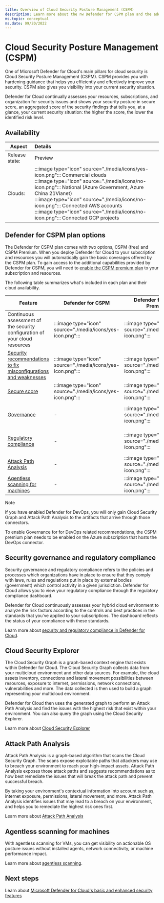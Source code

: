 ```yaml
---
title: Overview of Cloud Security Posture Management (CSPM)
description: Learn more about the nw Defender for CSPM plan and the additional enhanced security features that can be enable for your multicloud environment through the CSPM premium plan.
ms.topic: conceptual
ms.date: 09/20/2022
---
```


# Cloud Security Posture Management (CSPM)

One of Microsoft Defender for Cloud's main pillars for cloud security is Cloud Security Posture Management (CSPM). CSPM provides you with hardening guidance that helps you efficiently and effectively improve your security. CSPM also gives you visibility into your current security situation.

Defender for Cloud continually assesses your resources, subscriptions, and organization for security issues and shows your security posture in secure score, an aggregated score of the security findings that tells you, at a glance, your current security situation: the higher the score, the lower the identified risk level.

## Availability

|Aspect|Details|
|----|:----|
|Release state:| Preview |
|Clouds:|:::image type="icon" source="./media/icons/yes-icon.png"::: Commercial clouds<br>:::image type="icon" source="./media/icons/no-icon.png"::: National (Azure Government, Azure China 21Vianet)<br>:::image type="icon" source="./media/icons/no-icon.png"::: Connected AWS accounts <br>:::image type="icon" source="./media/icons/no-icon.png"::: Connected GCP projects|

## Defender for CSPM plan options

The Defender for CSPM plan comes with two options, CSPM (free) and CSPM Premium. When you deploy Defender for Cloud to your subscription and resources you will automatically gain the basic coverages offered by the CSPM plan. To gain access to the additional capabilities provided by Defender for CSPM, you will need to [enable the CSPM premium plan](enable-enhanced-security.md) to your subscription and resources.

The following table summarizes what's included in each plan and their cloud availability.

| Feature | Defender for CSPM | Defender for CSPM Premium | Cloud availability |
|--|--|--|--|
| Continuous assessment of the security configuration of your cloud resources | :::image type="icon" source="./media/icons/yes-icon.png"::: | :::image type="icon" source="./media/icons/yes-icon.png"::: | |
| [Security recommendations to fix misconfigurations and weaknesses](review-security-recommendations.md) | :::image type="icon" source="./media/icons/yes-icon.png"::: | :::image type="icon" source="./media/icons/yes-icon.png":::| |
| [Secure score](secure-score-access-and-track.md) | :::image type="icon" source="./media/icons/yes-icon.png"::: | :::image type="icon" source="./media/icons/yes-icon.png"::: | |
| [Governance](#security-governance-and-regulatory-compliance) | - | :::image type="icon" source="./media/icons/yes-icon.png"::: | Azure, AWS, GCP, On-Premises |
| [Regulatory compliance](#security-governance-and-regulatory-compliance) | - | :::image type="icon" source="./media/icons/yes-icon.png"::: | Azure, AWS, GCP, On-Premises |Explorer](#cloud-security-explorer) | - | :::image type="icon" source="./media/icons/yes-icon.png"::: | Azure, AWS |
| [Attack Path Analysis](#attack-path-analysis) | - | :::image type="icon" source="./media/icons/yes-icon.png"::: | Azure, AWS |
| [Agentless scanning for machines](#agentless-scanning-for-machines) | - | :::image type="icon" source="./media/icons/yes-icon.png"::: | Azure, AWS |


> [!NOTE]
> If you have enabled Defender for DevOps, you will only gain Cloud Security Graph and Attack Path Analysis to the artifacts that arrive through those connectors. 
>
> To enable Governance for for DevOps related recommendations, the CSPM premium plan needs to be enabled on the Azure subscription that hosts the DevOps connector.

## Security governance and regulatory compliance

Security governance and regulatory compliance refers to the policies and processes which organizations have in place to ensure that they comply with laws, rules and regulations put in place by external bodies (government) which control activity in a given jurisdiction. Defender for Cloud allows you to view your regulatory compliance through the regulatory compliance dashboard.

Defender for Cloud continuously assesses your hybrid cloud environment to analyze the risk factors according to the controls and best practices in the standards that you've applied to your subscriptions. The dashboard reflects the status of your compliance with these standards.

Learn more about [security and regulatory compliance in Defender for Cloud](concept-regulatory-compliance.md).

## Cloud Security Explorer

The Cloud Security Graph is a graph-based context engine that exists within Defender for Cloud. The Cloud Security Graph collects data from your multicloud environment and other data sources. For example, the cloud assets inventory, connections and lateral movement possibilities between resources, exposure to internet, permissions, network connections, vulnerabilities and more. The data collected is then used to build a graph representing your multicloud environment.

Defender for Cloud then uses the generated graph to perform an Attack Path Analysis and find the issues with the highest risk that exist within your environment. You can also query the graph using the Cloud Security Explorer.

Learn more about [Cloud Security Explorer](concept-attack-path.md#what-is-cloud-security-explorer)

## Attack Path Analysis

Attack Path Analysis is a graph-based algorithm that scans the Cloud Security Graph. The scans expose exploitable paths that attackers may use to breach your environment to reach your high-impact assets. Attack Path Analysis exposes those attack paths and suggests recommendations as to how best remediate the issues that will break the attack path and prevent successful breach.

By taking your environment's contextual information into account such as, internet exposure, permissions, lateral movement, and more. Attack Path Analysis identifies issues that may lead to a breach on your environment, and helps you to remediate the highest risk ones first.

Learn more about [Attack Path Analysis](concept-attack-path.md#what-is-attack-path-analysis)

## Agentless scanning for machines 

With agentless scanning for VMs, you can get visibility on actionable OS posture issues without installed agents, network connectivity, or machine performance impact.

Learn more about [agentless scanning](concept-agentless-data-collection.md).

## Next steps

Learn about [Microsoft Defender for Cloud's basic and enhanced security features](enhanced-security-features-overview.md)
